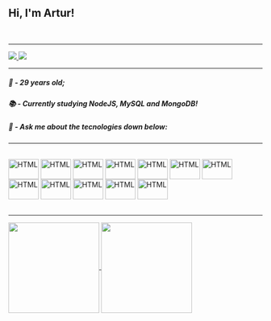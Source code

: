 ## Hi, I'm Artur!
<br>
<hr>

<div>
  <a href = "mailto:artur.alvaro73@gmail.com"><img src="https://img.shields.io/badge/-Gmail-%23333?style=for-the-badge&logo=gmail&logoColor=white" target="_blank">
   <a href="https://www.linkedin.com/in/arturalvaro/" target="_blank"><img src="https://img.shields.io/badge/-LinkedIn-%230077B5?style=for-the-badge&logo=linkedin&logoColor=white" target="_blank"></a>
</div>
<hr>
  
  ##### 🤹 - 29 years old;
  ##### 📚 - Currently studying NodeJS, MySQL and MongoDB!
  ##### 💬 - Ask me about the tecnologies down below:
<hr>

<div style="display: inline_block"><br>
  <img align="center" alt="HTML" height="40" width="60" src="https://cdn.jsdelivr.net/gh/devicons/devicon/icons/git/git-original.svg" />
  <img align="center" alt="HTML" height="40" width="60" src="https://cdn.jsdelivr.net/gh/devicons/devicon/icons/bash/bash-original.svg" />
  <img align="center" alt="HTML" height="40" width="60" src="https://cdn.jsdelivr.net/gh/devicons/devicon/icons/html5/html5-original.svg" />
  <img align="center" alt="HTML" height="40" width="60" src="https://cdn.jsdelivr.net/gh/devicons/devicon/icons/css3/css3-original.svg" />
  <img align="center" alt="HTML" height="40" width="60" src="https://cdn.jsdelivr.net/gh/devicons/devicon/icons/javascript/javascript-original.svg" />
  <img align="center" alt="HTML" height="40" width="60" src="https://cdn.jsdelivr.net/gh/devicons/devicon/icons/jest/jest-plain.svg" />
  <img align="center" alt="HTML" height="40" width="60" src="https://cdn.jsdelivr.net/gh/devicons/devicon/icons/react/react-original.svg" />
  <img align="center" alt="HTML" height="40" width="60" src="https://cdn.jsdelivr.net/gh/devicons/devicon/icons/redux/redux-original.svg" />
  <img align="center" alt="HTML" height="40" width="60" src="https://cdn.jsdelivr.net/gh/devicons/devicon/icons/mysql/mysql-original.svg" />
  <img align="center" alt="HTML" height="40" width="60" src="https://cdn.jsdelivr.net/gh/devicons/devicon/icons/mongodb/mongodb-original.svg" />
  <img align="center" alt="HTML" height="40" width="60" src="https://cdn.jsdelivr.net/gh/devicons/devicon/icons/nodejs/nodejs-original.svg" />
  <img align="center" alt="HTML" height="40" width="60" src="https://cdn.jsdelivr.net/gh/devicons/devicon/icons/heroku/heroku-original.svg" />
</div><br>
<hr>
<div>
  <a href="https://github.com/ArturAlvaro">
  <img align="center" height="180em" src="https://github-readme-stats.vercel.app/api?username=ArturAlvaro&show_icons=true&theme=calm&include_all_commits=true&count_private=true"/>
  <img align="center" height="180em" src="https://github-readme-stats.vercel.app/api/top-langs/?username=ArturAlvaro&layout=compact&langs_count=7&theme=calm"/>
</div><br>
